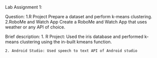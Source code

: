 Lab Assignment 1:

Question: 1.R Project Prepare a dataset and perform k-means clustering.  
	  2.RoboMe and Watch App Create a RoboMe and Watch App that uses weather or any API of choice.

Brief description:
	1. R Project: Used the iris database and performed k-means clustering using the in-built kmeans function.

	2. Android Studio: Used speech to text API of Android studio 
